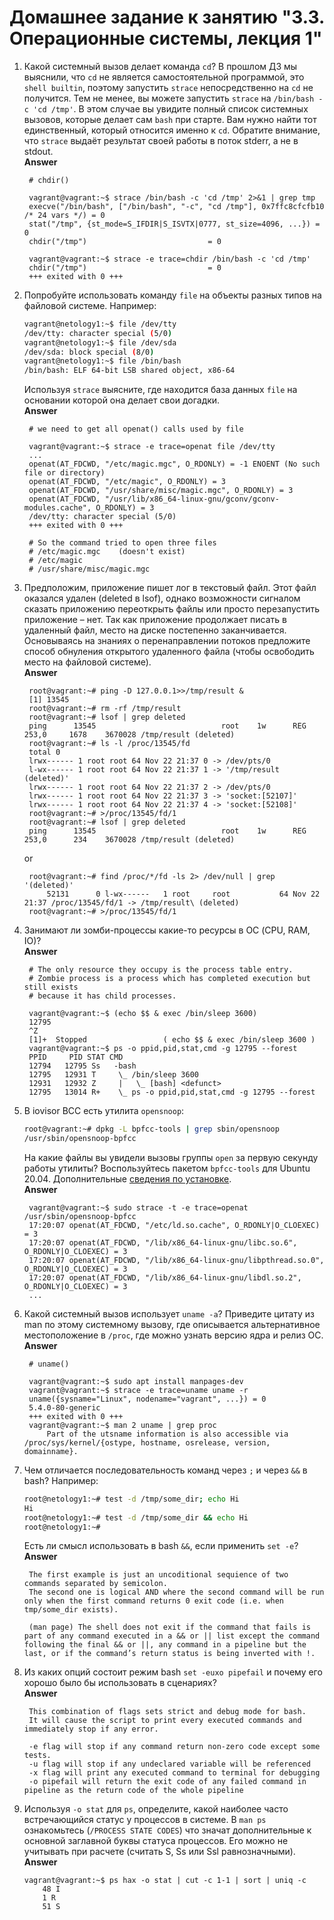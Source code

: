 # Домашнее задание к занятию "3.3. Операционные системы, лекция 1"

1. Какой системный вызов делает команда `cd`? В прошлом ДЗ мы выяснили, что `cd` не является самостоятельной  программой, это `shell builtin`, поэтому запустить `strace` непосредственно на `cd` не получится. Тем не менее, вы можете запустить `strace` на `/bin/bash -c 'cd /tmp'`. В этом случае вы увидите полный список системных вызовов, которые делает сам `bash` при старте. Вам нужно найти тот единственный, который относится именно к `cd`. Обратите внимание, что `strace` выдаёт результат своей работы в поток stderr, а не в stdout.  
**Answer** 

        # chdir()

        vagrant@vagrant:~$ strace /bin/bash -c 'cd /tmp' 2>&1 | grep tmp
        execve("/bin/bash", ["/bin/bash", "-c", "cd /tmp"], 0x7ffc8cfcfb10 /* 24 vars */) = 0
        stat("/tmp", {st_mode=S_IFDIR|S_ISVTX|0777, st_size=4096, ...}) = 0
        chdir("/tmp")                           = 0

        vagrant@vagrant:~$ strace -e trace=chdir /bin/bash -c 'cd /tmp'
        chdir("/tmp")                           = 0
        +++ exited with 0 +++



1. Попробуйте использовать команду `file` на объекты разных типов на файловой системе. Например:
    ```bash
    vagrant@netology1:~$ file /dev/tty
    /dev/tty: character special (5/0)
    vagrant@netology1:~$ file /dev/sda
    /dev/sda: block special (8/0)
    vagrant@netology1:~$ file /bin/bash
    /bin/bash: ELF 64-bit LSB shared object, x86-64
    ```
    Используя `strace` выясните, где находится база данных `file` на основании которой она делает свои догадки.  
**Answer**

        # we need to get all openat() calls used by file

        vagrant@vagrant:~$ strace -e trace=openat file /dev/tty
        ...
        openat(AT_FDCWD, "/etc/magic.mgc", O_RDONLY) = -1 ENOENT (No such file or directory)
        openat(AT_FDCWD, "/etc/magic", O_RDONLY) = 3
        openat(AT_FDCWD, "/usr/share/misc/magic.mgc", O_RDONLY) = 3
        openat(AT_FDCWD, "/usr/lib/x86_64-linux-gnu/gconv/gconv-modules.cache", O_RDONLY) = 3
        /dev/tty: character special (5/0)
        +++ exited with 0 +++

        # So the command tried to open three files
        # /etc/magic.mgc    (doesn't exist)
        # /etc/magic
        # /usr/share/misc/magic.mgc

1. Предположим, приложение пишет лог в текстовый файл. Этот файл оказался удален (deleted в lsof), однако возможности сигналом сказать приложению переоткрыть файлы или просто перезапустить приложение – нет. Так как приложение продолжает писать в удаленный файл, место на диске постепенно заканчивается. Основываясь на знаниях о перенаправлении потоков предложите способ обнуления открытого удаленного файла (чтобы освободить место на файловой системе).  
**Answer**

        root@vagrant:~# ping -D 127.0.0.1>>/tmp/result &
        [1] 13545
        root@vagrant:~# rm -rf /tmp/result
        root@vagrant:~# lsof | grep deleted
        ping      13545                            root    1w      REG              253,0     1678    3670028 /tmp/result (deleted)
        root@vagrant:~# ls -l /proc/13545/fd
        total 0
        lrwx------ 1 root root 64 Nov 22 21:37 0 -> /dev/pts/0
        l-wx------ 1 root root 64 Nov 22 21:37 1 -> '/tmp/result (deleted)'
        lrwx------ 1 root root 64 Nov 22 21:37 2 -> /dev/pts/0
        lrwx------ 1 root root 64 Nov 22 21:37 3 -> 'socket:[52107]'
        lrwx------ 1 root root 64 Nov 22 21:37 4 -> 'socket:[52108]'
        root@vagrant:~# >/proc/13545/fd/1
        root@vagrant:~# lsof | grep deleted
        ping      13545                            root    1w      REG              253,0      234    3670028 /tmp/result (deleted)
    or  
  
        root@vagrant:~# find /proc/*/fd -ls 2> /dev/null | grep '(deleted)'
            52131      0 l-wx------   1 root     root           64 Nov 22 21:37 /proc/13545/fd/1 -> /tmp/result\ (deleted)
        root@vagrant:~# >/proc/13545/fd/1
  
1. Занимают ли зомби-процессы какие-то ресурсы в ОС (CPU, RAM, IO)?  
**Answer**  

        # The only resource they occupy is the process table entry. 
        # Zombie process is a process which has completed execution but still exists
        # because it has child processes.

        vagrant@vagrant:~$ (echo $$ & exec /bin/sleep 3600)
        12795
        ^Z
        [1]+  Stopped                 ( echo $$ & exec /bin/sleep 3600 )
        vagrant@vagrant:~$ ps -o ppid,pid,stat,cmd -g 12795 --forest
        PPID     PID STAT CMD
        12794   12795 Ss   -bash
        12795   12931 T     \_ /bin/sleep 3600
        12931   12932 Z     |   \_ [bash] <defunct>
        12795   13014 R+    \_ ps -o ppid,pid,stat,cmd -g 12795 --forest



1. В iovisor BCC есть утилита `opensnoop`:
    ```bash
    root@vagrant:~# dpkg -L bpfcc-tools | grep sbin/opensnoop
    /usr/sbin/opensnoop-bpfcc
    ```
    На какие файлы вы увидели вызовы группы `open` за первую секунду работы утилиты? Воспользуйтесь пакетом `bpfcc-tools` для Ubuntu 20.04. Дополнительные [сведения по установке](https://github.com/iovisor/bcc/blob/master/INSTALL.md).  
    **Answer**

        vagrant@vagrant:~$ sudo strace -t -e trace=openat /usr/sbin/opensnoop-bpfcc
        17:20:07 openat(AT_FDCWD, "/etc/ld.so.cache", O_RDONLY|O_CLOEXEC) = 3
        17:20:07 openat(AT_FDCWD, "/lib/x86_64-linux-gnu/libc.so.6", O_RDONLY|O_CLOEXEC) = 3
        17:20:07 openat(AT_FDCWD, "/lib/x86_64-linux-gnu/libpthread.so.0", O_RDONLY|O_CLOEXEC) = 3
        17:20:07 openat(AT_FDCWD, "/lib/x86_64-linux-gnu/libdl.so.2", O_RDONLY|O_CLOEXEC) = 3
        ...


2. Какой системный вызов использует `uname -a`? Приведите цитату из man по этому системному вызову, где описывается альтернативное местоположение в `/proc`, где можно узнать версию ядра и релиз ОС.  
**Answer**

        # uname()
        
        vagrant@vagrant:~$ sudo apt install manpages-dev
        vagrant@vagrant:~$ strace -e trace=uname uname -r
        uname({sysname="Linux", nodename="vagrant", ...}) = 0
        5.4.0-80-generic
        +++ exited with 0 +++
        vagrant@vagrant:~$ man 2 uname | grep proc
            Part of the utsname information is also accessible via /proc/sys/kernel/{ostype, hostname, osrelease, version, domainname}.

3. Чем отличается последовательность команд через `;` и через `&&` в bash? Например:
    ```bash
    root@netology1:~# test -d /tmp/some_dir; echo Hi
    Hi
    root@netology1:~# test -d /tmp/some_dir && echo Hi
    root@netology1:~#
    ```
    Есть ли смысл использовать в bash `&&`, если применить `set -e`?  
**Answer**

        The first example is just an uncoditional sequience of two commands separated by semicolon. 
        The second one is logical AND where the second command will be run only when the first command returns 0 exit code (i.e. when tmp/some_dir exists).

        (man page) The shell does not exit if the command that fails is part of any command executed in a && or || list except the command following the final && or ||, any command in a pipeline but the last, or if the command’s return status is being inverted with !.


4. Из каких опций состоит режим bash `set -euxo pipefail` и почему его хорошо было бы использовать в сценариях?  
**Answer**

        This combination of flags sets strict and debug mode for bash. 
        It will cause the script to print every executed commands and immediately stop if any error.

        -e flag will stop if any command return non-zero code except some tests.
        -u flag will stop if any undeclared variable will be referenced
        -x flag will print any executed command to terminal for debugging
        -o pipefail will return the exit code of any failed command in pipeline as the return code of the whole pipeline 


1.  Используя `-o stat` для `ps`, определите, какой наиболее часто встречающийся статус у процессов в системе. В `man ps` ознакомьтесь (`/PROCESS STATE CODES`) что значат дополнительные к основной заглавной буквы статуса процессов. Его можно не учитывать при расчете (считать S, Ss или Ssl равнозначными).  
**Answer**

        vagrant@vagrant:~$ ps hax -o stat | cut -c 1-1 | sort | uniq -c
            48 I
            1 R
            51 S
